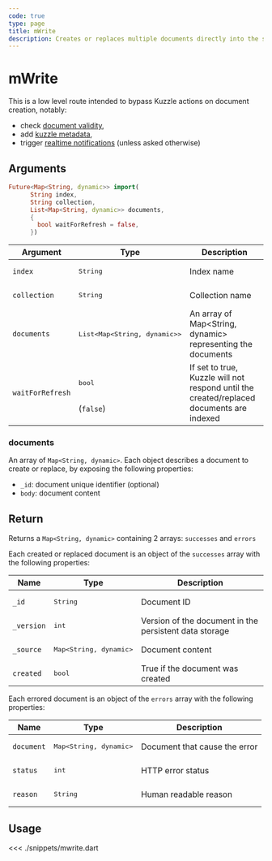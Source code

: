 ```yaml
---
code: true
type: page
title: mWrite
description: Creates or replaces multiple documents directly into the storage engine.
---
```


# mWrite

This is a low level route intended to bypass Kuzzle actions on document creation, notably:
  - check [document validity](/core/2/guides/advanced/data-validation),
  - add [kuzzle metadata](/core/2/guides/essentials/document-metadata),
  - trigger [realtime notifications](/core/2/guides/main-concepts/realtime-engine) (unless asked otherwise)

## Arguments

```dart
Future<Map<String, dynamic>> import(
      String index, 
      String collection, 
      List<Map<String, dynamic>> documents,
      {
        bool waitForRefresh = false,
      })
```

| Argument     | Type              | Description                                                                                                                      |
|--------------|-------------------|----------------------------------------------------------------------------------------------------------------------------------|
| `index`      | <pre>String</pre> | Index name                                                                                                                       |
| `collection` | <pre>String</pre> | Collection name                                                                                                                  |
| `documents`  | <pre>List<Map<String, dynamic>></pre> | An array of Map<String, dynamic> representing the documents|
| `waitForRefresh` | <pre>bool</pre><br>(`false`) | If set to true, Kuzzle will not respond until the created/replaced documents are indexed |

### documents

An array of `Map<String, dynamic>`. Each object describes a document to create or replace, by exposing the following properties:
  - `_id`: document unique identifier (optional)
  - `body`: document content

## Return

Returns a `Map<String, dynamic>` containing 2 arrays: `successes` and `errors`

Each created or replaced document is an object of the `successes` array with the following properties:

| Name      | Type              | Description                                            |
| --------- | ----------------- | ------------------------------------------------------ |
| `_id`      | <pre>String</pre> | Document ID                     |
| `_version` | <pre>int</pre> | Version of the document in the persistent data storage |
| `_source`  | <pre>Map<String, dynamic></pre> | Document content                                       |
| `created`  | <pre>bool</pre> | True if the document was created |

Each errored document is an object of the `errors` array with the following properties:

| Name      | Type              | Description                                            |
| --------- | ----------------- | ------------------------------------------------------ |
| `document`  | <pre>Map<String, dynamic></pre> | Document that cause the error                                       |
| `status` | <pre>int</pre> | HTTP error status |
| `reason`  | <pre>String</pre> | Human readable reason |

## Usage

<<< ./snippets/mwrite.dart
